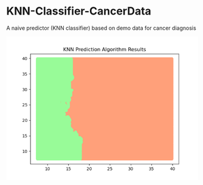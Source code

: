 # KNN-Classifier-CancerData
 A naive predictor (KNN classifier) based on demo data for cancer diagnosis
 
![image](https://github.com/luiminyan/KNN-Classifier-CancerData/blob/main/backgroundimage.png)
